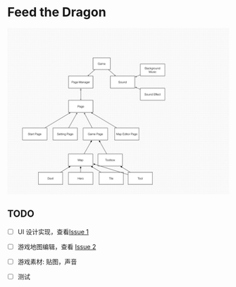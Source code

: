 # Feed the Dragon

![](docs/UML.jpg)

## TODO

- [ ] UI 设计实现，查看[Issue 1](https://github.com/yangtau/feed-the-dragon/issues/1) 
- [ ] 游戏地图编辑，查看 [Issue 2](https://github.com/yangtau/feed-the-dragon/issues/2)
- [ ] 游戏素材: 贴图，声音
- [ ] 测试

